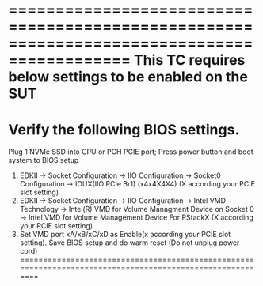
===========================================================================================
This TC requires below settings to be enabled on the SUT
===========================================================================================

Verify the following BIOS settings. 
======================================================================================================
Plug 1 NVMe SSD into CPU or PCH PCIE port;
Press power button and boot system to BIOS setup
1. EDKII -> Socket Configuration -> IIO Configuration -> Socket0 Configuration -> IOUX(IIO PCIe Br1)
(x4x4X4X4) (X according your PCIE slot setting)
2. EDKII -> Socket Configuration -> IIO Configuration -> Intel VMD Technology -> Intel(R) VMD for Volume
Managment Device on Socket 0 -> Intel VMD for Volume Management Device For PStackX (X according your
PCIE slot setting)
3. Set VMD port xA/xB/xC/xD as Enable(x according your PCIE slot setting).
Save BIOS setup and do warm reset (Do not unplug power cord)
==========================================================================================================
